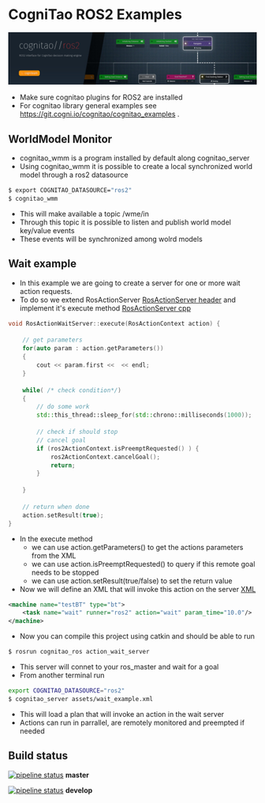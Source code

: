 # CogniTao ROS2 Examples
![alt text](assets/images/cognitao_ros2.jpeg "CogniTao ROS2")

* Make sure cognitao plugins for ROS2 are installed
* For cognitao library general examples see https://git.cogni.io/cognitao/cognitao_examples .

## WorldModel Monitor
* cognitao_wmm is a program installed by default along cognitao_server
* Using cognitao_wmm it is possible to create a local synchronized world model through a ros2 datasource
```bash
$ export COGNITAO_DATASOURCE="ros2"
$ cognitao_wmm
```
* This will make available a topic /wme/in
* Through this topic it is possible to listen and publish world model key/value events
* These events will be synchronized among wolrd models


## Wait example

* In this example we are going to create a server for one or more wait action requests.
* To do so we extend RosActionServer [RosActionServer header](include/RosActionWaitServer.h)
  and implement it's execute method [RosActionServer cpp](src/RosActionWaitServer.cpp)
```cpp
void RosActionWaitServer::execute(RosActionContext action) {

    // get parameters
    for(auto param : action.getParameters())
    {
        cout << param.first <<  << endl;
    }
    
    while( /* check condition*/)
    {
        // do some work
        std::this_thread::sleep_for(std::chrono::milliseconds(1000));

        // check if should stop
        // cancel goal
        if (ros2ActionContext.isPreemptRequested() ) {             
            ros2ActionContext.cancelGoal();            
            return;
        }      
 
    }

    // return when done
    action.setResult(true);
}
```


* In the execute method 
  * we can use action.getParameters() to get the actions parameters from the XML
  * we can use action.isPreemptRequested() to query if this remote goal needs to be stopped
  * we can use action.setResult(true/false) to set the return value
* Now we will define an XML that will invoke this action on the server [XML](assets/machines/wait_example.xml)
  
```xml
<machine name="testBT" type="bt">
	<task name="wait" runner="ros2" action="wait" param_time="10.0"/>
</machine>
```
* Now you can compile this project using catkin and should be able to run
```bash
$ rosrun cognitao_ros action_wait_server 
``` 
* This server will connet to your ros_master and wait for a goal
* From another terminal run 
```bash
export COGNITAO_DATASOURCE="ros2"
$ cognitao_server assets/wait_example.xml
```
* This will load a plan that will invoke an action in the wait server 
* Actions can run in parrallel, are remotely monitored and preempted if needed

## Build status
[![pipeline status](https://git.cogni.io/cognitao/cognitao_examples/badges/master/pipeline.svg)](https://git.cogni.io/cognitao/cognitao_examples/commits/master) **master**

[![pipeline status](https://git.cogni.io/cognitao/cognitao_examples/badges/develop/pipeline.svg)](https://git.cogni.io/cognitao/cognitao_examples/commits/master) **develop**

